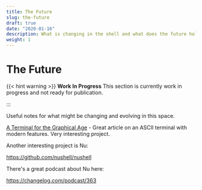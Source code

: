 ```yaml
---
title: The Future
slug: the-future
draft: true
date: "2020-01-16"
description: What is changing in the shell and what does the future hold?
weight: 1
---
```

# The Future

{{< hint warning >}}
**Work In Progress**
This section is currently work in progress and not ready for publication.

:::

Useful notes for what might be changing and evolving in this space.

[A Terminal for the Graphical Age](https://medium.com/the-graphical-terminal/a-terminal-for-the-graphical-age-87ab7aaa2749) - Great article on an ASCII terminal with modern features. Very interesting project.

Another interesting project is Nu:

https://github.com/nushell/nushell

There's a great podcast about Nu here:

https://changelog.com/podcast/363
